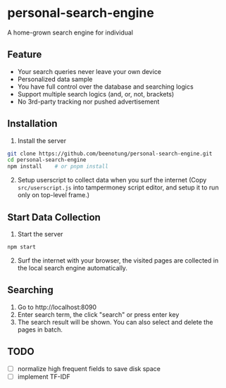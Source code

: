 # personal-search-engine

A home-grown search engine for individual

## Feature

- Your search queries never leave your own device
- Personalized data sample
- You have full control over the database and searching logics
- Support multiple search logics (and, or, not, brackets)
- No 3rd-party tracking nor pushed advertisement

## Installation

1. Install the server

```bash
git clone https://github.com/beenotung/personal-search-engine.git
cd personal-search-engine
npm install    # or pnpm install
```

2. Setup userscript to collect data when you surf the internet
   (Copy `src/userscript.js` into tampermoney script editor, and setup it to run only on top-level frame.)

## Start Data Collection

1. Start the server

```bash
npm start
```

2. Surf the internet with your browser, the visited pages are collected in the local search engine automatically.

## Searching

1. Go to http://localhost:8090
2. Enter search term, the click "search" or press enter key
3. The search result will be shown.
   You can also select and delete the pages in batch.

## TODO

- [ ] normalize high frequent fields to save disk space
- [ ] implement TF-IDF
